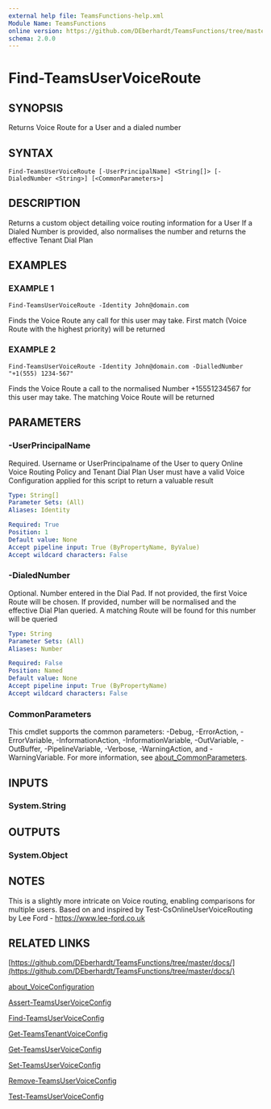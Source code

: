 ```yaml
---
external help file: TeamsFunctions-help.xml
Module Name: TeamsFunctions
online version: https://github.com/DEberhardt/TeamsFunctions/tree/master/docs/
schema: 2.0.0
---
```


# Find-TeamsUserVoiceRoute

## SYNOPSIS
Returns Voice Route for a User and a dialed number

## SYNTAX

```
Find-TeamsUserVoiceRoute [-UserPrincipalName] <String[]> [-DialedNumber <String>] [<CommonParameters>]
```

## DESCRIPTION
Returns a custom object detailing voice routing information for a User
If a Dialed Number is provided, also normalises the number and returns the effective Tenant Dial Plan

## EXAMPLES

### EXAMPLE 1
```
Find-TeamsUserVoiceRoute -Identity John@domain.com
```

Finds the Voice Route any call for this user may take.
First match (Voice Route with the highest priority) will be returned

### EXAMPLE 2
```
Find-TeamsUserVoiceRoute -Identity John@domain.com -DialledNumber "+1(555) 1234-567"
```

Finds the Voice Route a call to the normalised Number +15551234567 for this user may take.
The matching Voice Route will be returned

## PARAMETERS

### -UserPrincipalName
Required.
Username or UserPrincipalname of the User to query Online Voice Routing Policy and Tenant Dial Plan
User must have a valid Voice Configuration applied for this script to return a valuable result

```yaml
Type: String[]
Parameter Sets: (All)
Aliases: Identity

Required: True
Position: 1
Default value: None
Accept pipeline input: True (ByPropertyName, ByValue)
Accept wildcard characters: False
```

### -DialedNumber
Optional.
Number entered in the Dial Pad.
If not provided, the first Voice Route will be chosen.
If provided, number will be normalised and the effective Dial Plan queried.
A matching Route will be found for this number will be queried

```yaml
Type: String
Parameter Sets: (All)
Aliases: Number

Required: False
Position: Named
Default value: None
Accept pipeline input: True (ByPropertyName)
Accept wildcard characters: False
```

### CommonParameters
This cmdlet supports the common parameters: -Debug, -ErrorAction, -ErrorVariable, -InformationAction, -InformationVariable, -OutVariable, -OutBuffer, -PipelineVariable, -Verbose, -WarningAction, and -WarningVariable. For more information, see [about_CommonParameters](http://go.microsoft.com/fwlink/?LinkID=113216).

## INPUTS

### System.String
## OUTPUTS

### System.Object
## NOTES
This is a slightly more intricate on Voice routing, enabling comparisons for multiple users.
Based on and inspired by Test-CsOnlineUserVoiceRouting by Lee Ford - https://www.lee-ford.co.uk

## RELATED LINKS

[https://github.com/DEberhardt/TeamsFunctions/tree/master/docs/](https://github.com/DEberhardt/TeamsFunctions/tree/master/docs/)

[about_VoiceConfiguration]()

[Assert-TeamsUserVoiceConfig]()

[Find-TeamsUserVoiceConfig]()

[Get-TeamsTenantVoiceConfig]()

[Get-TeamsUserVoiceConfig]()

[Set-TeamsUserVoiceConfig]()

[Remove-TeamsUserVoiceConfig]()

[Test-TeamsUserVoiceConfig]()

